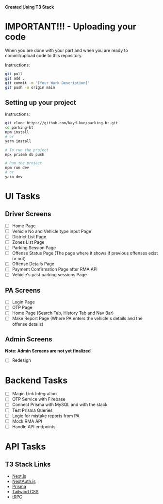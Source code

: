 **Created Using T3 Stack**

# IMPORTANT!!! - Uploading your code
When you are done with your part and when you are ready to commit/upload code to this repository.

Instructions:

```bash
git pull
git add .
git commit -m "[Your Work Description]"
git push -u origin main
```

## Setting up your project

Instructions:

```bash
git clone https://github.com/kayd-kun/parking-bt.git
cd parking-bt
npm install
# or 
yarn install

# To run the project
npx prisma db push

# Run the project
npm run dev
# or
yarn dev

```
# UI Tasks

## Driver Screens
- [ ] Home Page
- [ ] Vehicle No and Vehicle type input Page
- [ ] District List Page
- [ ] Zones List Page
- [ ] Parking Session Page
- [ ] Offense Status Page (The page where it shows if previous offenses exist or not)
- [ ] Offense Details Page
- [ ] Payment Confirmation Page after RMA API
- [ ] Vehicle's past parking sessions Page

## PA Screens
- [ ] Login Page
- [ ] OTP Page
- [ ] Home Page (Search Tab, History Tab and Nav Bar)
- [ ] Make Report Page (Where PA enters the vehicle's details and the offense details)

## Admin Screens
**Note: Admin Screens are not yet finalized**

- [ ] Redesign 

# Backend Tasks

- [ ] Magic Link Integration
- [ ] OTP Service with Firebase
- [ ] Connect Prisma with MySQL and with the stack
- [ ] Test Prisma Queries
- [ ] Logic for mistake reports from PA
- [ ] Mock RMA API
- [ ] Handle API endpoints

# API Tasks

## T3 Stack Links

- [Next.js](https://nextjs.org)
- [NextAuth.js](https://next-auth.js.org)
- [Prisma](https://prisma.io)
- [Tailwind CSS](https://tailwindcss.com)
- [tRPC](https://trpc.io)